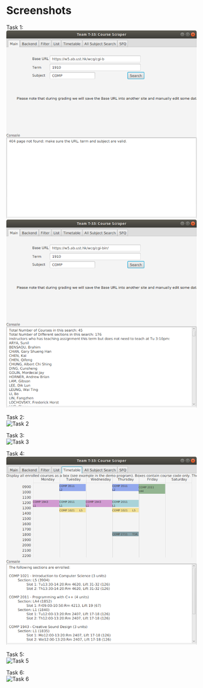 # Screenshots

Task 1:  
![Task 1 Handle 404 Error](Screenshots/Task1-1.png)  
![Task 1 Search](Screenshots/Task1-2.png)    
    
Task 2:  
![Task 2](Screenshots/)  
  
Task 3:  
![Task 3](Screenshots/)  
  
Task 4:  
![Task 4 Timetable](Screenshots/Task4.png)  
  
Task 5:  
![Task 5](Screenshots/)  

Task 6:  
![Task 6](Screenshots/)      